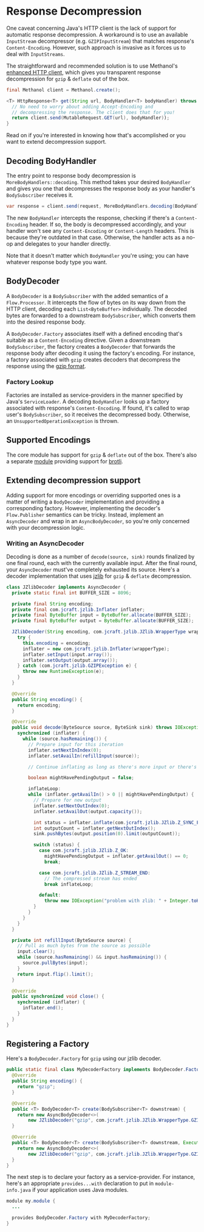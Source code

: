 # Response Decompression

One caveat concerning Java's HTTP client is the lack of support for automatic response
decompression. A workaround is to use an available `InputStream` decompressor (e.g. `GZIPInputStream`)
that matches response's `Content-Encoding`. However, such approach is invasive as it forces us to deal
with `InputStreams`.

The straightforward and recommended solution is to use Methanol's [enhanced HTTP client](enhanced_httpclient.md),
which gives you transparent response decompression for `gzip` & `deflate` out of the box.

```java
final Methanol client = Methanol.create();

<T> HttpResponse<T> get(String url, BodyHandler<T> bodyHandler) throws IOException, InterruptedException {
  // No need to worry about adding Accept-Encoding and
  // decompressing the response. The client does that for you!
  return client.send(MutableRequest.GET(url), bodyHandler));
}
```

Read on if you're interested in knowing how that's accomplished or you want to extend decompression
support.

## Decoding BodyHandler

The entry point to response body decompression is `MoreBodyHandlers::decoding`. This method takes your
desired `BodyHandler` and gives you one that decompresses the response body as your handler's `BodySubscriber`
receives it.

```java
var response = client.send(request, MoreBodyHandlers.decoding(BodyHandlers.ofString()));
```

The new `BodyHandler` intercepts the response, checking if there's a `Content-Encoding` header. If
so, the body is decompressed accordingly, and your handler won't see any `Content-Encoding` or
`Content-Length` headers. This is because they're outdated in that case. Otherwise, the handler acts
as a no-op and delegates to your handler directly.

Note that it doesn't matter which `BodyHandler` you're using; you can have whatever response body
type you want.

## BodyDecoder

A `BodyDecoder` is a `BodySubscriber` with the added semantics of a `Flow.Processor`. It intercepts
the flow of bytes on its way down from the HTTP client, decoding each `List<ByteBuffer>` individually.
The decoded bytes are forwarded to a downstream `BodySubscriber`, which converts them into the desired
response body.

A `BodyDecoder.Factory` associates itself with a defined encoding that's suitable as a `Content-Encoding`
directive. Given a downstream `BodySubscriber`, the factory creates a `BodyDecoder` that forwards the
response body after decoding it using the factory's encoding. For instance, a factory associated with
`gzip` creates decoders that decompress the response using the [gzip format][gzip-rfc].

### Factory Lookup

Factories are installed as service-providers in the manner specified by Java's `ServiceLoader`. A
decoding `BodyHandler` looks up a factory associated with response's `Content-Encoding`. If found,
it's called to wrap user's `BodySubscriber`, so it receives the decompressed body. Otherwise, an
`UnsupportedOperationException` is thrown.

## Supported Encodings

The core module has support for `gzip` & `deflate` out of the box. There's also a separate
[module][methanol-brotli] providing support for [brotli].

## Extending decompression support

Adding support for more encodings or overriding supported ones is a matter of writing a `BodyDecoder`
implementation and providing a corresponding factory. However, implementing the decoder's `Flow.Publisher`
semantics can be tricky. Instead, implement an `AsyncDecoder` and wrap in an `AsyncBodyDecoder`, so
you're only concerned with your decompression logic.

### Writing an AsyncDecoder

Decoding is done as a number of `decode(source, sink)` rounds finalized by one final round, each
with the currently available input. After the final round, your `AsyncDecoder` must've completely
exhausted its source. Here's a decoder implementation that uses [jzlib] for `gzip` & `deflate`
decompression.

```java
class JZlibDecoder implements AsyncDecoder {
  private static final int BUFFER_SIZE = 8096;

  private final String encoding;
  private final com.jcraft.jzlib.Inflater inflater;
  private final ByteBuffer input = ByteBuffer.allocate(BUFFER_SIZE);
  private final ByteBuffer output = ByteBuffer.allocate(BUFFER_SIZE);

  JZlibDecoder(String encoding, com.jcraft.jzlib.JZlib.WrapperType wrapperType) {
    try {
      this.encoding = encoding;
      inflater = new com.jcraft.jzlib.Inflater(wrapperType);
      inflater.setInput(input.array());
      inflater.setOutput(output.array());
    } catch (com.jcraft.jzlib.GZIPException e) {
      throw new RuntimeException(e);
    }
  }

  @Override
  public String encoding() {
    return encoding;
  }

  @Override
  public void decode(ByteSource source, ByteSink sink) throws IOException {
    synchronized (inflater) {
      while (source.hasRemaining()) {
        // Prepare input for this iteration
        inflater.setNextInIndex(0);
        inflater.setAvailIn(refillInput(source));

        // Continue inflating as long as there's more input or there's pending output

        boolean mightHavePendingOutput = false;

        inflateLoop:
        while (inflater.getAvailIn() > 0 || mightHavePendingOutput) {
          // Prepare for new output
          inflater.setNextOutIndex(0);
          inflater.setAvailOut(output.capacity());

          int status = inflater.inflate(com.jcraft.jzlib.JZlib.Z_SYNC_FLUSH);
          int outputCount = inflater.getNextOutIndex();
          sink.pushBytes(output.position(0).limit(outputCount));

          switch (status) {
            case com.jcraft.jzlib.JZlib.Z_OK:
              mightHavePendingOutput = inflater.getAvailOut() == 0;
              break;

            case com.jcraft.jzlib.JZlib.Z_STREAM_END:
              // The compressed stream has ended
              break inflateLoop;

            default:
              throw new IOException("problem with zlib: " + Integer.toHexString(status));
          }
        }
      }
    }
  }

  private int refillInput(ByteSource source) {
    // Pull as much bytes from the source as possible
    input.clear();
    while (source.hasRemaining() && input.hasRemaining()) {
      source.pullBytes(input);
    }
    return input.flip().limit();
  }

  @Override
  public synchronized void close() {
    synchronized (inflater) {
      inflater.end();
    }
  }
}
```

## Registering a Factory

Here's a `BodyDecoder.Factory` for `gzip` using our jzlib decoder.

```java
public static final class MyDecoderFactory implements BodyDecoder.Factory {
  @Override
  public String encoding() {
    return "gzip";
  }

  @Override
  public <T> BodyDecoder<T> create(BodySubscriber<T> downstream) {
    return new AsyncBodyDecoder<>(
        new JZlibDecoder("gzip", com.jcraft.jzlib.JZlib.WrapperType.GZIP), downstream);
  }

  @Override
  public <T> BodyDecoder<T> create(BodySubscriber<T> downstream, Executor executor) {
    return new AsyncBodyDecoder<>(
        new JZlibDecoder("gzip", com.jcraft.jzlib.JZlib.WrapperType.GZIP), downstream);
  }
}
```

The next step is to declare your factory as a service-provider. For instance, here's an appropriate
`provides...with` declaration to put in `module-info.java` if your application uses Java modules.

```java
module my.module {
  ...

  provides BodyDecoder.Factory with MyDecoderFactory;
}
```

[gzip-rfc]: https://tools.ietf.org/html/rfc1952
[methanol-brotli]: https://github.com/mizosoft/methanol/tree/master/methanol-brotli
[brotli]: https://github.com/google/brotli
[jzlib]: https://www.jcraft.com/jzlib/
